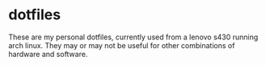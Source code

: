 dotfiles
========
These are my personal dotfiles, currently used from a lenovo s430 running arch linux. They may or may not be useful for other combinations of hardware and software.
